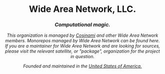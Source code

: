 <h1 align="center">Wide Area Network, LLC.</h1>
<h3 align="center"><i>Computational magic.</i></h3>

<p align="center"><i>This organization is managed by <a href="https://github.com/cosinami">Cosinami</a> and other Wide Area Network members. Monorepos managed by Wide Area Network can be found here. If you are a maintainer for Wide Area Network and are looking for sources, please visit the relevant satellite, or "package", organization for the project in question.</i></p>

<p align="center"><i>Founded and maintained in the <ins>United States of America.</ins></i></p>
